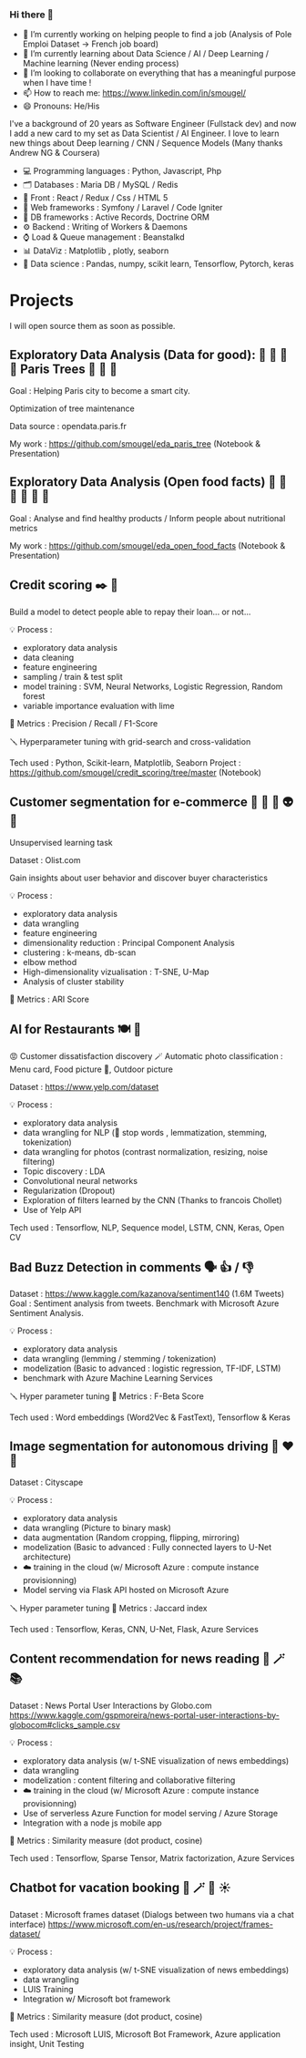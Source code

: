 ### Hi there 👋

- 🔭 I’m currently working on helping people to find a job (Analysis of Pole Emploi Dataset -> French job board)
- 🌱 I’m currently learning about Data Science / AI / Deep Learning / Machine learning (Never ending process)
- 👯 I’m looking to collaborate on everything that has a meaningful purpose when I have time !
- 📫 How to reach me: https://www.linkedin.com/in/smougel/
- 😄 Pronouns: He/His

I've a background of 20 years as Software Engineer (Fullstack dev) and now I add a new card to my set as Data Scientist / AI Engineer.
I love to learn new things about Deep learning / CNN / Sequence Models (Many thanks Andrew NG & Coursera)

- 💻 Programming languages : Python, Javascript, Php
- 🗂️ Databases : Maria DB / MySQL / Redis
- 💍 Front : React / Redux / Css / HTML 5
- 🔧 Web frameworks : Symfony / Laravel / Code Igniter
- 🔩 DB frameworks : Active Records, Doctrine ORM
- ⚙️ Backend : Writing of Workers & Daemons
- ⌚ Load & Queue management : Beanstalkd
- 📊 DataViz : Matplotlib , plotly, seaborn
- 🧪 Data science : Pandas, numpy, scikit learn, Tensorflow, Pytorch, keras

# Projects

I will open source them as soon as possible.


## Exploratory Data Analysis (Data for good): 🌳 🌲 🌱 🏢 Paris Trees 🌳 🌲 🌱

Goal : Helping Paris city to become a smart city.

Optimization of tree maintenance

Data source : opendata.paris.fr

My work : https://github.com/smougel/eda_paris_tree (Notebook & Presentation)

## Exploratory Data Analysis (Open food facts) 🍕 🍇 🍓 🧀 🍔 🍫

Goal : Analyse and find healthy products / Inform people about nutritional metrics

My work : https://github.com/smougel/eda_open_food_facts (Notebook & Presentation)

## Credit scoring ✒️ 💯 

Build a model to detect people able to repay their loan... or not... 

💡 Process :
- exploratory data analysis
- data cleaning
- feature engineering
- sampling / train & test split
- model training : SVM, Neural Networks, Logistic Regression, Random forest
- variable importance evaluation with lime

📏 Metrics : Precision / Recall / F1-Score

🪛 Hyperparameter tuning with grid-search and cross-validation

Tech used : Python, Scikit-learn, Matplotlib, Seaborn
Project : https://github.com/smougel/credit_scoring/tree/master (Notebook)

## Customer segmentation for e-commerce 👨 👧 🧓 👽 🙆

Unsupervised learning task

Dataset : Olist.com

Gain insights about user behavior and discover buyer characteristics

💡 Process :
- exploratory data analysis
- data wrangling
- feature engineering
- dimensionality reduction : Principal Component Analysis
- clustering : k-means, db-scan
- elbow method
- High-dimensionality vizualisation : T-SNE, U-Map
- Analysis of cluster stability

📏 Metrics : ARI Score

## AI for Restaurants 🍽️ 🍝

😡 Customer dissatisfaction discovery
🪄 Automatic photo classification : Menu card, Food picture 🍝, Outdoor picture

Dataset : https://www.yelp.com/dataset

💡 Process :
- exploratory data analysis
- data wrangling for NLP (🤬 stop words , lemmatization, stemming, tokenization)
- data wrangling for photos (contrast normalization, resizing, noise filtering)
- Topic discovery : LDA
- Convolutional neural networks
- Regularization (Dropout)
- Exploration of filters learned by the CNN (Thanks to francois Chollet)
- Use of Yelp API

Tech used : Tensorflow, NLP, Sequence model, LSTM, CNN, Keras, Open CV

## Bad Buzz Detection in comments 🗣️ 👍 / 👎 

Dataset : https://www.kaggle.com/kazanova/sentiment140 (1.6M Tweets)
Goal : Sentiment analysis from tweets. Benchmark with Microsoft Azure Sentiment Analysis.

💡 Process :
- exploratory data analysis
- data wrangling (lemming / stemming / tokenization)
- modelization (Basic to advanced : logistic regression, TF-IDF, LSTM)
- benchmark with Azure Machine Learning Services

🪛 Hyper parameter tuning
📏 Metrics : F-Beta Score

Tech used : Word embeddings (Word2Vec & FastText), Tensorflow & Keras

## Image segmentation for autonomous driving 🤖 ❤️ 🚗

Dataset : Cityscape

💡 Process :
- exploratory data analysis
- data wrangling (Picture to binary mask)
- data augmentation (Random cropping, flipping, mirroring)
- modelization (Basic to advanced : Fully connected layers to U-Net architecture)
- ☁️ training in the cloud (w/ Microsoft Azure : compute instance provisionning)
- Model serving via Flask API hosted on Microsoft Azure

🪛 Hyper parameter tuning
📏 Metrics : Jaccard index

Tech used : Tensorflow, Keras, CNN, U-Net, Flask, Azure Services

## Content recommendation for news reading 🧚 🪄 📚

Dataset : News Portal User Interactions by Globo.com
https://www.kaggle.com/gspmoreira/news-portal-user-interactions-by-globocom#clicks_sample.csv

💡 Process :
- exploratory data analysis (w/ t-SNE visualization of news embeddings)
- data wrangling 
- modelization : content filtering and collaborative filtering
- ☁️ training in the cloud (w/ Microsoft Azure : compute instance provisionning)
- Use of serverless Azure Function for model serving / Azure Storage
- Integration with a node js mobile app

📏 Metrics : Similarity measure (dot product, cosine)

Tech used : Tensorflow, Sparse Tensor, Matrix factorization, Azure Services

## Chatbot for vacation booking 🤖 🪄 🌴 ☀️

Dataset : Microsoft frames dataset (Dialogs between two humans via a chat interface)
https://www.microsoft.com/en-us/research/project/frames-dataset/

💡 Process :
- exploratory data analysis (w/ t-SNE visualization of news embeddings)
- data wrangling
- LUIS Training
- Integration w/ Microsoft bot framework

📏 Metrics : Similarity measure (dot product, cosine)

Tech used : Microsoft LUIS, Microsoft Bot Framework, Azure application insight, Unit Testing
